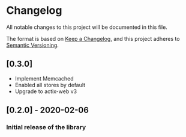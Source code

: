 # Changelog

All notable changes to this project will be documented in this file.

The format is based on [Keep a Changelog](https://keepachangelog.com/en/1.0.0/),
and this project adheres to [Semantic Versioning](https://semver.org/spec/v2.0.0.html).

## [0.3.0]

- Implement Memcached
- Enabled all stores by default
- Upgrade to actix-web v3

## [0.2.0] - 2020-02-06

### Initial release of the library
